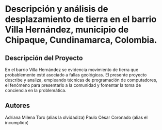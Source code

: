 # Descripción y análisis de desplazamiento de tierra en el barrio Villa Hernández, municipio de Chipaque, Cundinamarca, Colombia.

## Descripción del Proyecto
En el barrio Villa Hernández se evidencia movimiento de tierra que probablemente esté asociado a fallas geológicas. El presente proyecto describe y analiza, empleando técnicas de programación de computadores, el fenómeno para presentarlo a la comunidad y fomentar la toma de conciencia en la problemática.

## Autores
Adriana Milena Toro (alias la olvidadiza)
Paulo César Coronado (alias el incumplido)
